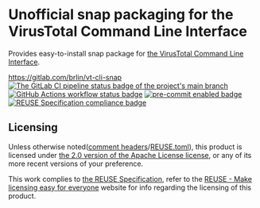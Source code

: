 # Unofficial snap packaging for the VirusTotal Command Line Interface

Provides easy-to-install snap package for [the VirusTotal Command Line Interface](https://virustotal.github.io/vt-cli/).

<https://gitlab.com/brlin/vt-cli-snap>  
[![The GitLab CI pipeline status badge of the project's `main` branch](https://gitlab.com/brlin/vt-cli-snap/badges/main/pipeline.svg?ignore_skipped=true "Click here to check out the comprehensive status of the GitLab CI pipelines")](https://gitlab.com/brlin/vt-cli-snap/-/pipelines) [![GitHub Actions workflow status badge](https://github.com/brlin-tw/vt-cli-snap/actions/workflows/check-potential-problems.yml/badge.svg "GitHub Actions workflow status")](https://github.com/brlin-tw/vt-cli-snap/actions/workflows/check-potential-problems.yml) [![pre-commit enabled badge](https://img.shields.io/badge/pre--commit-enabled-brightgreen?logo=pre-commit&logoColor=white "This project uses pre-commit to check potential problems")](https://pre-commit.com/) [![REUSE Specification compliance badge](https://api.reuse.software/badge/gitlab.com/brlin/vt-cli-snap "This project complies to the REUSE specification to decrease software licensing costs")](https://api.reuse.software/info/gitlab.com/brlin/vt-cli-snap)

## Licensing

Unless otherwise noted([comment headers](https://reuse.software/spec-3.3/#comment-headers)/[REUSE.toml](https://reuse.software/spec-3.3/#reusetoml)), this product is licensed under [the 2.0 version of the Apache License license](https://www.apache.org/licenses/LICENSE-2.0), or any of its more recent versions of your preference.

This work complies to [the REUSE Specification](https://reuse.software/spec/), refer to the [REUSE - Make licensing easy for everyone](https://reuse.software/) website for info regarding the licensing of this product.

